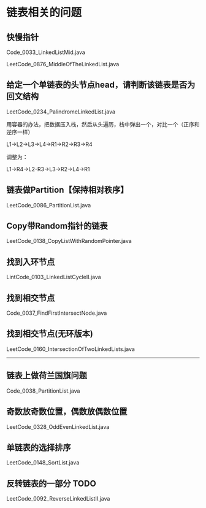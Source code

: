 # 链表相关的问题

## 快慢指针

Code_0033_LinkedListMid.java

LeetCode_0876_MiddleOfTheLinkedList.java

## 给定一个单链表的头节点head，请判断该链表是否为回文结构

LeetCode_0234_PalindromeLinkedList.java

用容器的办法，把数据压入栈，然后从头遍历，栈中弹出一个，对比一个（正序和逆序一样）

L1->L2->L3->L4->R1->R2->R3->R4

调整为：

L1->R4->L2-R3->L3->R2->L4->R1

## 链表做Partition【保持相对秩序】

LeetCode_0086_PartitionList.java

## Copy带Random指针的链表

LeetCode_0138_CopyListWithRandomPointer.java

## 找到入环节点

LintCode_0103_LinkedListCycleII.java

## 找到相交节点

Code_0037_FindFirstIntersectNode.java

## 找到相交节点(无环版本)

LeetCode_0160_IntersectionOfTwoLinkedLists.java

---

## 链表上做荷兰国旗问题

Code_0038_PartitionList.java

## 奇数放奇数位置，偶数放偶数位置

LeetCode_0328_OddEvenLinkedList.java

## 单链表的选择排序

LeetCode_0148_SortList.java

## 反转链表的一部分 TODO

LeetCode_0092_ReverseLinkedListII.java

